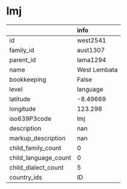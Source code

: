 # lmj
|                      | info         |
|:---------------------|:-------------|
| id                   | west2541     |
| family_id            | aust1307     |
| parent_id            | lama1294     |
| name                 | West Lembata |
| bookkeeping          | False        |
| level                | language     |
| latitude             | -8.49669     |
| longitude            | 123.298      |
| iso639P3code         | lmj          |
| description          | nan          |
| markup_description   | nan          |
| child_family_count   | 0            |
| child_language_count | 0            |
| child_dialect_count  | 5            |
| country_ids          | ID           |